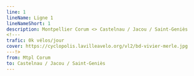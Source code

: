 ```yaml
---
line: 1
lineName: Ligne 1
lineNameShort: 1
description: Montpellier Corum <> Castelnau / Jacou / Saint-Geniès
<!---
trafic: 0k vélos/jour
cover: https://cyclopolis.lavilleavelo.org/vl2/bd-vivier-merle.jpg
---!>
from: Mtpl Corum
to: Castelnau / Jacou / Saint-Geniès
---
```

<!---
## Les tronçons (du Nord au Sud)

### Juvignac
Voie verte ouverte le ?

### Castelnau-le-lez
Cette passerelle est en cours de construction.

#### *Concertation*
---!>